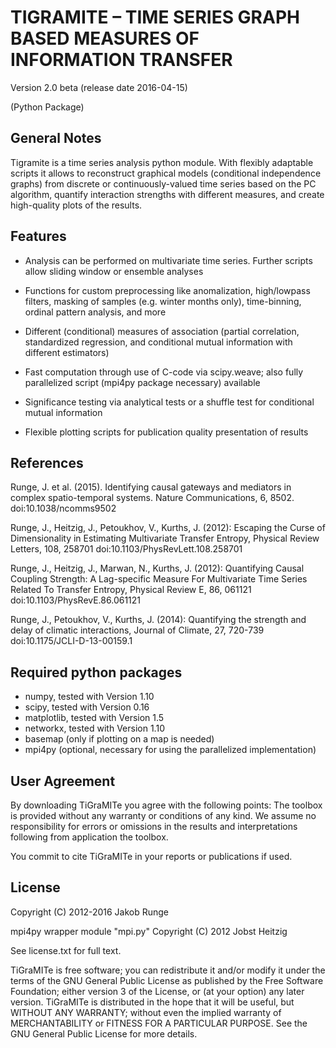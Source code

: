 # TIGRAMITE – TIME SERIES GRAPH BASED MEASURES OF INFORMATION TRANSFER

Version 2.0 beta (release date 2016-04-15)

(Python Package)


## General Notes

Tigramite is a time series analysis python module. With flexibly adaptable scripts it allows to reconstruct graphical models (conditional independence graphs) from discrete or continuously-valued time series based on the PC algorithm, quantify interaction strengths with different measures, and create high-quality plots of the results.


## Features

- Analysis can be performed on multivariate time series. Further scripts allow sliding window or ensemble analyses

- Functions for custom preprocessing like anomalization, high/lowpass filters, masking of samples (e.g. winter months only), time-binning, ordinal pattern analysis, and more

- Different (conditional) measures of association (partial correlation, standardized regression, and conditional mutual information with different estimators)

- Fast computation through use of C-code via scipy.weave; also fully parallelized script (mpi4py package necessary) available

- Significance testing via analytical tests or a shuffle test for conditional mutual information

- Flexible plotting scripts for publication quality presentation of results


## References

Runge, J. et al. (2015). Identifying causal gateways and mediators in complex spatio-temporal systems. Nature Communications, 6, 8502. 
doi:10.1038/ncomms9502

Runge, J., Heitzig, J., Petoukhov, V., Kurths, J. (2012): Escaping the Curse of Dimensionality in Estimating Multivariate Transfer Entropy, Physical Review Letters, 108, 258701
doi:10.1103/PhysRevLett.108.258701

Runge, J., Heitzig, J., Marwan, N., Kurths, J. (2012): Quantifying Causal Coupling Strength: A Lag-specific Measure For Multivariate Time Series Related To Transfer Entropy, Physical Review E, 86, 061121
doi:10.1103/PhysRevE.86.061121

Runge, J., Petoukhov, V., Kurths, J. (2014): Quantifying the strength and delay of climatic interactions, Journal of Climate, 27, 720-739
doi:10.1175/JCLI-D-13-00159.1


## Required python packages

- numpy, tested with Version 1.10
- scipy, tested with Version 0.16
- matplotlib, tested with Version 1.5
- networkx, tested with Version 1.10
- basemap (only if plotting on a map is needed)
- mpi4py (optional, necessary for using the parallelized implementation)


## User Agreement

By downloading TiGraMITe you agree with the following points: The toolbox is provided without any warranty or conditions of any kind. We assume no responsibility for errors or omissions in the results and interpretations following from application the toolbox.

You commit to cite TiGraMITe in your reports or publications if used.


## License

Copyright (C) 2012-2016 Jakob Runge

mpi4py wrapper module "mpi.py" Copyright (C) 2012 Jobst Heitzig

See license.txt for full text.

TiGraMITe is free software; you can redistribute it and/or modify it under the terms of the GNU General Public License as published by the Free Software Foundation; either version 3 of the License, or (at your option) any later version. TiGraMITe is distributed in the hope that it will be useful, but WITHOUT ANY WARRANTY; without even the implied warranty of MERCHANTABILITY or FITNESS FOR A PARTICULAR PURPOSE. See the GNU General Public License for more details.